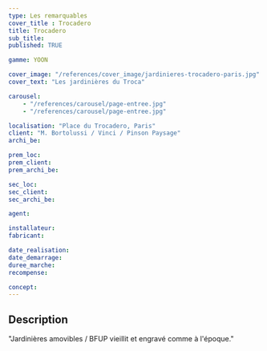 ```yaml
---
type: Les remarquables
cover_title : Trocadero
title: Trocadero
sub_title:
published: TRUE

gamme: YOON

cover_image: "/references/cover_image/jardinieres-trocadero-paris.jpg"
cover_text: "Les jardinières du Troca"

carousel:
    - "/references/carousel/page-entree.jpg"
    - "/references/carousel/page-entree.jpg"

localisation: "Place du Trocadero, Paris"
client: "M. Bortolussi / Vinci / Pinson Paysage"
archi_be:

prem_loc:
prem_client:
prem_archi_be:

sec_loc:
sec_client:
sec_archi_be:

agent:

installateur:
fabricant:

date_realisation:
date_demarrage:
duree_marche:
recompense:

concept:  
---
```


## Description
"Jardinières amovibles / BFUP vieillit et engravé comme à l'époque."